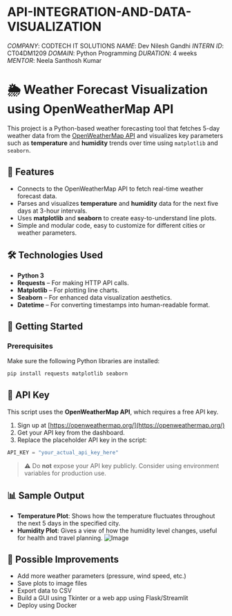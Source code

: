 # API-INTEGRATION-AND-DATA-VISUALIZATION

*COMPANY*: CODTECH IT SOLUTIONS
*NAME*: Dev Nilesh Gandhi
*INTERN ID*: CT04DM1209
*DOMAIN*: Python Programming
*DURATION*: 4 weeks
*MENTOR*: Neela Santhosh Kumar

# 🌦️ Weather Forecast Visualization using OpenWeatherMap API
This project is a Python-based weather forecasting tool that fetches 5-day weather data from the [OpenWeatherMap API](https://openweathermap.org/forecast5) and visualizes key parameters such as **temperature** and **humidity** trends over time using `matplotlib` and `seaborn`.

## 📌 Features
* Connects to the OpenWeatherMap API to fetch real-time weather forecast data.
* Parses and visualizes **temperature** and **humidity** data for the next five days at 3-hour intervals.
* Uses **matplotlib** and **seaborn** to create easy-to-understand line plots.
* Simple and modular code, easy to customize for different cities or weather parameters.

## 🛠️ Technologies Used
* **Python 3**
* **Requests** – For making HTTP API calls.
* **Matplotlib** – For plotting line charts.
* **Seaborn** – For enhanced data visualization aesthetics.
* **Datetime** – For converting timestamps into human-readable format.

## 🚀 Getting Started
### Prerequisites
Make sure the following Python libraries are installed:

```bash
pip install requests matplotlib seaborn
```
## 🔐 API Key
This script uses the **OpenWeatherMap API**, which requires a free API key.

1. Sign up at [https://openweathermap.org/](https://openweathermap.org/)
2. Get your API key from the dashboard.
3. Replace the placeholder API key in the script:

```python
API_KEY = "your_actual_api_key_here"
```

> ⚠️ Do **not** expose your API key publicly. Consider using environment variables for production use.

## 📊 Sample Output

* **Temperature Plot**: Shows how the temperature fluctuates throughout the next 5 days in the specified city.
* **Humidity Plot**: Gives a view of how the humidity level changes, useful for health and travel planning.
  ![Image](https://github.com/user-attachments/assets/428699d3-0b54-4f97-96e5-db67d9797755)

## 🧩 Possible Improvements
* Add more weather parameters (pressure, wind speed, etc.)
* Save plots to image files
* Export data to CSV
* Build a GUI using Tkinter or a web app using Flask/Streamlit
* Deploy using Docker
